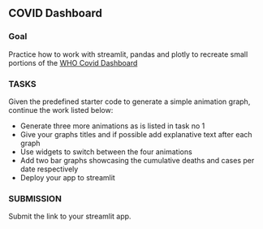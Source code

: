 ## COVID Dashboard

### Goal
Practice how to work with streamlit, pandas and plotly to recreate small portions of the [WHO Covid Dashboard](https://covid19.who.int/)

### TASKS
Given the predefined starter code to generate a simple animation graph, continue the work listed below:
* Generate three more animations as is listed in task no 1
* Give your graphs titles and if possible add explanative text after each graph
* Use widgets to switch between the four animations
* Add two bar graphs showcasing the cumulative deaths and cases per date respectively
* Deploy your app to streamlit

### SUBMISSION

Submit the link to your streamlit app.

